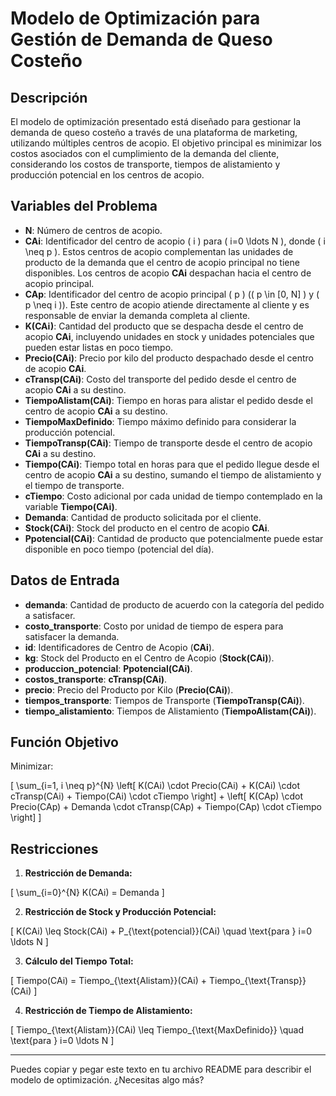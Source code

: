 # Modelo de Optimización para Gestión de Demanda de Queso Costeño

## Descripción

El modelo de optimización presentado está diseñado para gestionar la demanda de queso costeño a través de una plataforma de marketing, utilizando múltiples centros de acopio. El objetivo principal es minimizar los costos asociados con el cumplimiento de la demanda del cliente, considerando los costos de transporte, tiempos de alistamiento y producción potencial en los centros de acopio.

## Variables del Problema

- **N**: Número de centros de acopio.
- **CAi**: Identificador del centro de acopio \( i \) para \( i=0 \ldots N \), donde \( i \neq p \). Estos centros de acopio complementan las unidades de producto de la demanda que el centro de acopio principal no tiene disponibles. Los centros de acopio **CAi** despachan hacia el centro de acopio principal.
- **CAp**: Identificador del centro de acopio principal \( p \) (\( p \in [0, N] \) y \( p \neq i \)). Este centro de acopio atiende directamente al cliente y es responsable de enviar la demanda completa al cliente.
- **K(CAi)**: Cantidad del producto que se despacha desde el centro de acopio **CAi**, incluyendo unidades en stock y unidades potenciales que pueden estar listas en poco tiempo.
- **Precio(CAi)**: Precio por kilo del producto despachado desde el centro de acopio **CAi**.
- **cTransp(CAi)**: Costo del transporte del pedido desde el centro de acopio **CAi** a su destino.
- **TiempoAlistam(CAi)**: Tiempo en horas para alistar el pedido desde el centro de acopio **CAi** a su destino.
- **TiempoMaxDefinido**: Tiempo máximo definido para considerar la producción potencial.
- **TiempoTransp(CAi)**: Tiempo de transporte desde el centro de acopio **CAi** a su destino.
- **Tiempo(CAi)**: Tiempo total en horas para que el pedido llegue desde el centro de acopio **CAi** a su destino, sumando el tiempo de alistamiento y el tiempo de transporte.
- **cTiempo**: Costo adicional por cada unidad de tiempo contemplado en la variable **Tiempo(CAi)**.
- **Demanda**: Cantidad de producto solicitada por el cliente.
- **Stock(CAi)**: Stock del producto en el centro de acopio **CAi**.
- **Ppotencial(CAi)**: Cantidad de producto que potencialmente puede estar disponible en poco tiempo (potencial del día).

## Datos de Entrada

- **demanda**: Cantidad de producto de acuerdo con la categoría del pedido a satisfacer.
- **costo_transporte**: Costo por unidad de tiempo de espera para satisfacer la demanda.
- **id**: Identificadores de Centro de Acopio (**CAi**).
- **kg**: Stock del Producto en el Centro de Acopio (**Stock(CAi)**).
- **produccion_potencial**: **Ppotencial(CAi)**.
- **costos_transporte**: **cTransp(CAi)**.
- **precio**: Precio del Producto por Kilo (**Precio(CAi)**).
- **tiempos_transporte**: Tiempos de Transporte (**TiempoTransp(CAi)**).
- **tiempo_alistamiento**: Tiempos de Alistamiento (**TiempoAlistam(CAi)**).

## Función Objetivo

Minimizar:

\[
\sum_{i=1, i \neq p}^{N} \left[ K(CAi) \cdot Precio(CAi) + K(CAi) \cdot cTransp(CAi) + Tiempo(CAi) \cdot cTiempo \right] + \left[ K(CAp) \cdot Precio(CAp) + Demanda \cdot cTransp(CAp) + Tiempo(CAp) \cdot cTiempo \right]
\]

## Restricciones

1. **Restricción de Demanda:**

\[
\sum_{i=0}^{N} K(CAi) = Demanda
\]

2. **Restricción de Stock y Producción Potencial:**

\[
K(CAi) \leq Stock(CAi) + P_{\text{potencial}}(CAi) \quad \text{para } i=0 \ldots N
\]

3. **Cálculo del Tiempo Total:**

\[
Tiempo(CAi) = Tiempo_{\text{Alistam}}(CAi) + Tiempo_{\text{Transp}}(CAi)
\]

4. **Restricción de Tiempo de Alistamiento:**

\[
Tiempo_{\text{Alistam}}(CAi) \leq Tiempo_{\text{MaxDefinido}} \quad \text{para } i=0 \ldots N
\]

---

Puedes copiar y pegar este texto en tu archivo README para describir el modelo de optimización. ¿Necesitas algo más?


